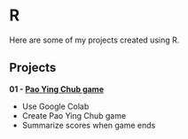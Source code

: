 # R
Here are some of my projects created using R.

## Projects
**01 - [Pao Ying Chub game](https://colab.research.google.com/drive/1evUxRn2LPRKhM1d41TzzAbrpRdT4Arvt?usp=sharing)**
- Use Google Colab
- Create Pao Ying Chub game
- Summarize scores when game ends
